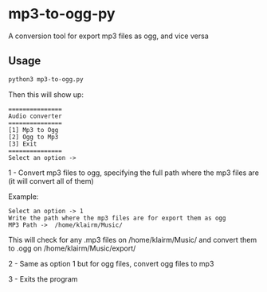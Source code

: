 # mp3-to-ogg-py
A conversion tool for export mp3 files as ogg, and vice versa

## Usage
```bash
python3 mp3-to-ogg.py
```
Then this will show up:
```
===============
Audio converter
===============
[1] Mp3 to Ogg
[2] Ogg to Mp3
[3] Exit
===============
Select an option -> 
```

1 - Convert mp3 files to ogg, specifying the full path where the mp3 files are (it will convert all of them)

Example:

```
Select an option -> 1
Write the path where the mp3 files are for export them as ogg
MP3 Path ->  /home/klairm/Music/
```
This will check for any .mp3 files on /home/klairm/Music/ and convert them to .ogg on /home/klairm/Music/export/

2 - Same as option 1 but for ogg files, convert ogg files to mp3

3 - Exits the program



